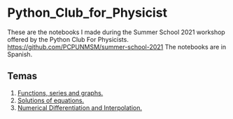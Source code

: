 # Python_Club_for_Physicist
These are the notebooks I made during the Summer School 2021 workshop offered by the Python Club For Physicists.
https://github.com/PCPUNMSM/summer-school-2021
The notebooks are in Spanish.

## Temas
1. [Functions, series and graphs.](https://github.com/losvaldote/Python_Club_for_Physicist/blob/main/Copia_de_Sesi%C3%B3n_1.ipynb)
2. [Solutions of equations.](https://github.com/losvaldote/Python_Club_for_Physicist/blob/main/Copia_de_PCP_Sesi%C3%B3n_2.ipynb)
3. [Numerical Differentiation and Interpolation.](https://github.com/losvaldote/Python_Club_for_Physicist/blob/main/Copia_de_PCP_Sesi%C3%B3n_3.ipynb)
